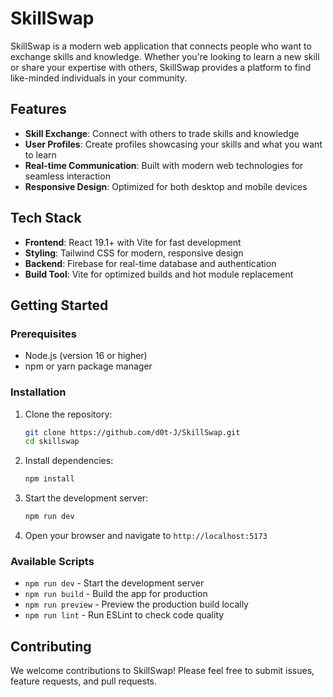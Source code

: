 # SkillSwap

SkillSwap is a modern web application that connects people who want to exchange skills and knowledge. Whether you're looking to learn a new skill or share your expertise with others, SkillSwap provides a platform to find like-minded individuals in your community.

## Features

-   **Skill Exchange**: Connect with others to trade skills and knowledge
-   **User Profiles**: Create profiles showcasing your skills and what you want to learn
-   **Real-time Communication**: Built with modern web technologies for seamless interaction
-   **Responsive Design**: Optimized for both desktop and mobile devices

## Tech Stack

-   **Frontend**: React 19.1+ with Vite for fast development
-   **Styling**: Tailwind CSS for modern, responsive design
-   **Backend**: Firebase for real-time database and authentication
-   **Build Tool**: Vite for optimized builds and hot module replacement

## Getting Started

### Prerequisites

-   Node.js (version 16 or higher)
-   npm or yarn package manager

### Installation

1. Clone the repository:

    ```bash
    git clone https://github.com/d0t-J/SkillSwap.git
    cd skillswap
    ```

2. Install dependencies:

    ```bash
    npm install
    ```

3. Start the development server:

    ```bash
    npm run dev
    ```

4. Open your browser and navigate to `http://localhost:5173`

### Available Scripts

-   `npm run dev` - Start the development server
-   `npm run build` - Build the app for production
-   `npm run preview` - Preview the production build locally
-   `npm run lint` - Run ESLint to check code quality

## Contributing

We welcome contributions to SkillSwap! Please feel free to submit issues, feature requests, and pull requests.
